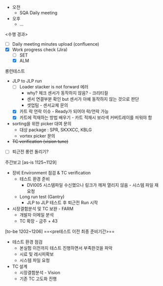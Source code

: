 - 오전
	- SQA Daily meeting
- 오후
	- ...

<수행 경과>
- [ ] Daily meeting minutes upload (confluence)
- [x] Work progress check (Jira)
	- [ ] SET
	- [x] ALM

롱런테스트
- JLP to JLP run
	- [ ] Loader stacker is not forward 에러
		- why? 체크 센서가 동작하지 않음? - 크리티컬
		- 센서 연결부분 확인 but 센서가 아예 동작하지 않는 것으로 판단
		- 셋업팀 - 센서교체 문의
	- [x] 카트 락 언락 이슈 - Ready가 되어야 락/언락 가능
	- [x] 카트에 적재하는 방법 배우기 - 카트 적재시 보라색 커버트레이를 씌워야 함
- sorting을 위한 picker 대여 문의
	- 대상 package : SPR, SKXXCC, KBLG
	- vortex picker 문의
- ~~TC verification (vision tune)~~
- [ ] 퇴근전 롱런 돌리기?

주간보고
[as-is 1125~1129]
- 장비 Environment 점검 & TC verification
    - 테스트 환경 준비
	    - DVI005 시스템파일 수신했으나 링크가 깨져 열리지 않음 - 시스템 파일 재요청
    - Long run test (Gantry)
	    - JLP to JLP 테스트 후 퇴근전 Run 시작
- 시장결함분석 및 TC 보완 - FARM
	- 개발자 이메일 분석
	- TC 확장 - 금주 + 43

[to-be 1202~1206]
==<pre테스트 이전 최종 준비기간>==
- 테스트 환경 점검
	- 본실험 이전까지 테스트 진행하면서 부족한것을 파악
	- 시료 및 레시피확보
	- 시스템 파일 요청
- TC 설계
	- 시장결함분석 - Vision
	- 기존 TC 고도화 진행
